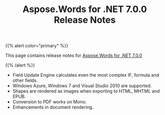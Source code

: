 ﻿---
title: Aspose.Words for .NET 7.0.0 Release Notes
description: "Aspose.Words for .NET 7.0.0 Release Notes – learn about the latest updates and fixes."
type: docs
weight: 10
url: /net/aspose-words-for-net-7-0-0-release-notes/
---

{{% alert color="primary" %}} 

This page contains release notes for [Aspose.Words for .NET 7.0.0](http://www.aspose.com/downloads/words/net/new-releases/aspose.words-for-.net-7.0.0/)

{{% /alert %}} 

- Field Update Engine calculates even the most complex IF, formula and other fields.
- Windows Azure, Windows 7 and Visual Studio 2010 are supported.
- Shapes are rendered as images when exporting to HTML, MHTML and EPUB.
- Conversion to PDF works on Mono.
- Enhancements in document rendering.
